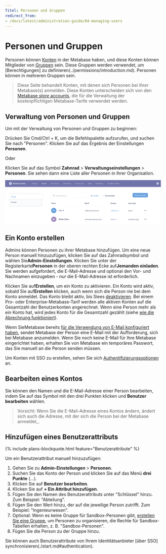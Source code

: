 ```yaml
---
Titel: Personen und Gruppen
redirect_from:
- /docs/latest/administration-guide/04-managing-users
---
```



# Personen und Gruppen


Personen können [Konten](#creating-an-account) in der Metabase haben, und diese Konten können Mitglieder von [Gruppen](#groups) sein. Diese Gruppen werden verwendet, um [Berechtigungen] zu definieren(../permissions/introduction.md). Personen können in mehreren Gruppen sein.


> Diese Seite behandelt Konten, mit denen sich Personen bei _Ihrer_ Metabase(s) anmelden. Diese Konten unterscheiden sich von den [Metabase _store_ accounts](https://store.metabase.com), die für die Verwaltung der kostenpflichtigen Metabase-Tarife verwendet werden.


## Verwaltung von Personen und Gruppen


Um mit der Verwaltung von Personen und Gruppen zu beginnen:


Drücken Sie Cmd/Ctrl + K, um die Befehlspalette aufzurufen, und suchen Sie nach "Personen". Klicken Sie auf das Ergebnis der Einstellungen **Personen**.


Oder


Klicken Sie auf das Symbol **Zahnrad** > **Verwaltungseinstellungen** > **Personen**. Sie sehen dann eine Liste aller Personen in Ihrer Organisation.


![Verwaltungsmenü](images/AdminBar.png)


## Ein Konto erstellen


Admins können Personen zu ihrer Metabase hinzufügen. Um eine neue Person manuell hinzuzufügen, klicken Sie auf das Zahnradsymbol und wählen Sie**Admin-Einstellungen**. Klicken Sie unter der Registerkarte**Personen** in der oberen rechten Ecke auf**Jemanden einladen**. Sie werden aufgefordert, die E-Mail-Adresse und optional den Vor- und Nachnamen einzugeben - nur die E-Mail-Adresse ist erforderlich.


Klicken Sie auf**Erstellen**, um ein Konto zu aktivieren. Ein Konto wird aktiv, sobald Sie auf**Erstellen** klicken, auch wenn sich die Person nie bei dem Konto anmeldet. Das Konto bleibt aktiv, bis Siees [deaktivieren](#deactivating-an-account). Bei einem Pro- oder Enterprise-Metabase-Tarif werden alle aktiven Konten auf die Gesamtzahl der Benutzerkonten angerechnet. Wenn eine Person mehr als ein Konto hat, wird jedes Konto für die Gesamtzahl gezählt (siehe [wie die Abrechnung funktioniert](../cloud/how-billing-works.md)).


Wenn SieMetabase bereits [für die Verwendung von E-Mail konfiguriert haben](../configuring-metabase/email.md), sendet Metabase der Person eine E-Mail mit der Aufforderung, sich bei Metabase anzumelden. Wenn Sie noch keine E-Mail für Ihre Metabase eingerichtet haben, erhalten Sie von Metabase ein temporäres Passwort, das Sie manuell an die Person senden müssen.


Um Konten mit SSO zu erstellen, sehen Sie sich [Authentifizierungsoptionen](./start.md#authentication) an.


## Bearbeiten eines Kontos


Sie können den Namen und die E-Mail-Adresse einer Person bearbeiten, indem Sie auf das Symbol mit den drei Punkten klicken und **Benutzer bearbeiten** wählen.


> Vorsicht: Wenn Sie die E-Mail-Adresse eines Kontos ändern, ändert sich auch die Adresse, mit der sich die Person bei der Metabase anmeldet_.


## Hinzufügen eines Benutzerattributs


{% include plans-blockquote.html feature="Benutzerattribute" %}


Um ein Benutzerattribut manuell hinzuzufügen:


1. Gehen Sie zu **Admin-Einstellungen** > **Personen**.
2. Suchen Sie das Konto der Person und klicken Sie auf das Menü **drei Punkte** (...).
3. Klicken Sie auf **Benutzer bearbeiten**.
4. Klicken Sie auf **+ Ein Attribut hinzufügen**.
5. Fügen Sie den Namen des Benutzerattributs unter "Schlüssel" hinzu. Zum Beispiel: "Abteilung".
6. Fügen Sie den Wert hinzu, der auf die jeweilige Person zutrifft. Zum Beispiel: "Ingenieurwesen".
7. Optional: Wenn es keine Gruppe für Sandbox-Personen gibt, [erstellen Sie eine Gruppe](#creating-a-group), um Personen zu organisieren, die Rechte für Sandbox-Tabellen erhalten, z. B. "Sandbox-Personen".
8. Fügen Sie die Person zu der Gruppe hinzu.


Sie können auch Benutzerattribute von Ihrem Identitätsanbieter [über SSO] synchronisieren(./start.md#authentication).
